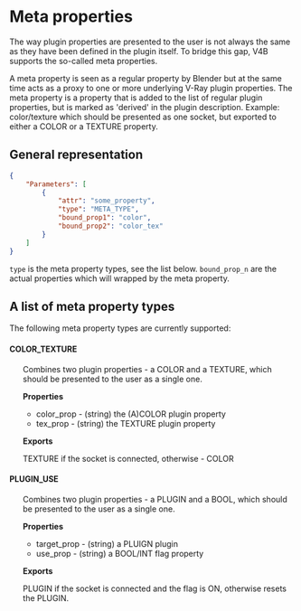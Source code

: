 # Meta properties

The way plugin properties are presented to the user is not always the same as they have been defined in the plugin itself. To bridge this gap, V4B supports the so-called meta properties. 

A meta property is seen as a regular property by Blender but at the same time acts as a proxy to one or more underlying V-Ray plugin properties. The meta property is a property that is added to the list of regular plugin properties, but is marked as 'derived' in the plugin description. Example: color/texture which should be presented as one socket, but exported to either a COLOR or a TEXTURE property.

## General representation

```json
{
    "Parameters": [
        {
            "attr": "some_property",
            "type": "META_TYPE",
            "bound_prop1": "color",
            "bound_prop2": "color_tex"
        }
    ]
}
```

`type` is the meta property types, see the list below.
`bound_prop_n` are the actual properties which will wrapped by the meta property.

## A list of meta property types
The following meta property types are currently supported:

#### COLOR_TEXTURE
<ul>
Combines two plugin properties - a COLOR and a TEXTURE, which should be presented to the user as a single one. 

**Properties**

* color_prop - (string) the (A)COLOR plugin property
* tex_prop - (string) the TEXTURE plugin property

**Exports**

TEXTURE if the socket is connected, otherwise - COLOR
</ul>

#### PLUGIN_USE
<ul>
Combines two plugin properties - a PLUGIN  and a BOOL, which should be presented to the user as a single one. 

**Properties**

* target_prop - (string) a PLUIGN plugin
* use_prop - (string) a BOOL/INT flag property

**Exports**

PLUGIN if the socket is connected and the flag is ON, otherwise resets the PLUGIN.
</ul>